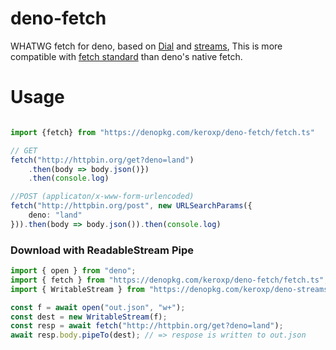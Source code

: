 # deno-fetch

WHATWG fetch for deno, based on [Dial](https://deno.land/typedoc/index.html#dial) and [streams](https://github.com/keroxp/deno-streams),
This is more compatible with [fetch standard](https://fetch.spec.whatwg.org) than deno's native fetch.

# Usage

```ts

import {fetch} from "https://denopkg.com/keroxp/deno-fetch/fetch.ts"

// GET
fetch("http://httpbin.org/get?deno=land")
    .then(body => body.json()})
    .then(console.log)

//POST (applicaton/x-www-form-urlencoded)
fetch("http://httpbin.org/post", new URLSearchParams({
    deno: "land"
})).then(body => body.json()).then(console.log)

```

### Download with ReadableStream Pipe

```ts
import { open } from "deno";
import { fetch } from "https://denopkg.com/keroxp/deno-fetch/fetch.ts";
import { WritableStream } from "https://denopkg.com/keroxp/deno-streams/writable_stream.ts";

const f = await open("out.json", "w+");
const dest = new WritableStream(f);
const resp = await fetch("http://httpbin.org/get?deno=land");
await resp.body.pipeTo(dest); // => respose is written to out.json
```

